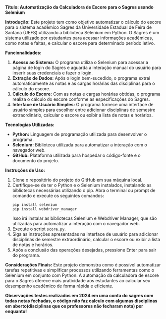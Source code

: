**Título: Automatização da Calculadora de Escore para o Sagres usando Selenium**

**Introdução:**
Este projeto tem como objetivo automatizar o cálculo do escore para o sistema acadêmico Sagres da Universidade Estadual de Feira de Santana (UEFS) utilizando a biblioteca Selenium em Python. O Sagres é um sistema utilizado por estudantes para acessar informações acadêmicas, como notas e faltas, e calcular o escore para determinado período letivo.

**Funcionalidades:**
1. **Acesso ao Sistema:** O programa utiliza o Selenium para acessar a página de login do Sagres e aguarda a interação manual do usuário para inserir suas credenciais e fazer o login.
2. **Extração de Dados:** Após o login bem-sucedido, o programa extrai automaticamente as notas e as cargas horárias das disciplinas para o cálculo do escore.
3. **Cálculo do Escore:** Com as notas e cargas horárias obtidas, o programa realiza o cálculo do escore conforme as especificações do Sagres.
4. **Interface de Usuário Simples:** O programa fornece uma interface de usuário simples para escolher entre adicionar disciplinas de semestre extraordinário, calcular o escore ou exibir a lista de notas e horários.

**Tecnologias Utilizadas:**
- **Python:** Linguagem de programação utilizada para desenvolver o programa.
- **Selenium:** Biblioteca utilizada para automatizar a interação com o navegador web.
- **GitHub:** Plataforma utilizada para hospedar o código-fonte e o documento do projeto.

**Instruções de Uso:**
1. Clone o repositório do projeto do GitHub em sua máquina local.
2. Certifique-se de ter o Python e o Selenium instalados,
   instalando as bibliotecas necessárias utilizando o pip. Abra o terminal ou prompt de comando e execute os seguintes comandos:
   ```
   pip install selenium
   pip install webdriver_manager
   ```
   Isso irá instalar as bibliotecas Selenium e Webdriver Manager, que são utilizadas para automatizar a interação com o navegador web.
4. Execute o script `score.py`.
5. Siga as instruções apresentadas na interface de usuário para adicionar disciplinas de semestre extraordinário, calcular o escore ou exibir a lista de notas e horários.
6. Após a conclusão das operações desejadas, pressione Enter para sair do programa.

**Considerações Finais:**
Este projeto demonstra como é possível automatizar tarefas repetitivas e simplificar processos utilizando ferramentas como o Selenium em conjunto com Python. A automação da calculadora de escore para o Sagres oferece mais praticidade aos estudantes ao calcular seu desempenho acadêmico de forma rápida e eficiente.

**Observações testes realizados em 2024 em uma conta do sagres com todas notas fechadas, o código não faz calculo com algumas disciplinas em aberto(disciplinas que os professores não fecharam nota) por enquanto!**        



